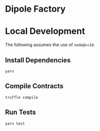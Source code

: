 # Dipole Factory

# Local Development

The following assumes the use of `node@>=10`.

## Install Dependencies

`yarn`

## Compile Contracts

`truffle compile`

## Run Tests

`yarn test`
